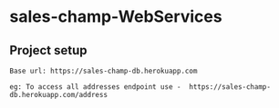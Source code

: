 # sales-champ-WebServices
 
## Project setup
```
Base url: https://sales-champ-db.herokuapp.com
```
```
eg: To access all addresses endpoint use -  https://sales-champ-db.herokuapp.com/address
```



